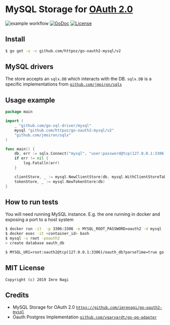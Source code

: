 # MySQL Storage for [OAuth 2.0](https://github.com/go-oauth2/oauth2)

![example workflow](https://github.com/httpoz/go-oauth2-mysql/actions/workflows/unit-test.yml/badge.svg)
 [![GoDoc][godoc-image]][godoc-url] [![License][license-image]][license-url]

## Install

```bash
$ go get -u -v github.com/httpoz/go-oauth2-mysql/v2
```

## MySQL drivers

The store accepts an `sqlx.DB` which interacts with the DB. `sqlx.DB` is a specific implementations from [`github.com/jmoiron/sqlx`](https://github.com/jmoiron/sqlx)

## Usage example

```go
package main

import (
	_ "github.com/go-sql-driver/mysql"
	mysql "github.com/httpoz/go-oauth2-mysql/v2"
	"github.com/jmoiron/sqlx"
)

func main() {
	db, err := sqlx.Connect("mysql", "user:password@tcp(127.0.0.1:3306)/oauth_db?parseTime=true")
	if err != nil {
		log.Fatalln(err)
	}

	clientStore, _ := mysql.NewClientStore(db, mysql.WithClientStoreTableName("custom_table_name"))
	tokenStore, _ := mysql.NewTokenStore(db)
}
```

## How to run tests

You will need running MySQL instance. E.g. the one running in docker and exposing a port to a host system

```bash
$ docker run -it  -p 3306:3306 -e MYSQL_ROOT_PASSWORD=oauth2 -d mysql
$ docker exec -it <container_id> bash
$ mysql -u root -poauth2
> create database oauth_db
```

```bash
$ MYSQL_URI=root:oauth2@tcp(127.0.0.1:3306)/oauth_db?parseTime=true go test .
```

## MIT License

```
Copyright (c) 2019 Imre Nagi
```

## Credits
- MySQL Storage for OAuth 2.0 [`https://github.com/imrenagi/go-oauth2-mysql`](https://github.com/imrenagi/go-oauth2-mysql)
- Oauth Postgres Implementation [`github.com/vgarvardt/go-pg-adapter`](https://github.com/vgarvardt/go-pg-adapter)

[godoc-url]: https://godoc.org/github.com/httpoz/go-oauth2-mysql/v2
[godoc-image]: https://godoc.org/github.com/httpoz/go-oauth2-mysql/v2?status.svg
[license-url]: http://opensource.org/licenses/MIT
[license-image]: https://img.shields.io/npm/l/express.svg

